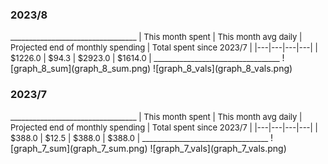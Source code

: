 

### 2023/8


<font size =2>
__________________________________
| This month spent | This month avg daily | Projected end of monthly spending | Total spent since 2023/7 |
|---|---|---|---|
| $1226.0  |  $94.3  | $2923.0  |  $1614.0  |
__________________________________
</font>
![graph_8_sum](graph_8_sum.png)
![graph_8_vals](graph_8_vals.png)


### 2023/7


<font size =2>
__________________________________
| This month spent | This month avg daily | Projected end of monthly spending | Total spent since 2023/7 |
|---|---|---|---|
| $388.0  |  $12.5  | $388.0  |  $388.0  |
__________________________________
</font>
![graph_7_sum](graph_7_sum.png)
![graph_7_vals](graph_7_vals.png)